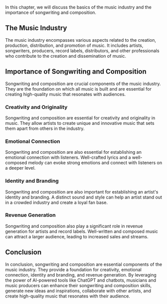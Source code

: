 
In this chapter, we will discuss the basics of the music industry and the importance of songwriting and composition.

The Music Industry
------------------

The music industry encompasses various aspects related to the creation, production, distribution, and promotion of music. It includes artists, songwriters, producers, record labels, distributors, and other professionals who contribute to the creation and dissemination of music.

Importance of Songwriting and Composition
-----------------------------------------

Songwriting and composition are crucial components of the music industry. They are the foundation on which all music is built and are essential for creating high-quality music that resonates with audiences.

### Creativity and Originality

Songwriting and composition are essential for creativity and originality in music. They allow artists to create unique and innovative music that sets them apart from others in the industry.

### Emotional Connection

Songwriting and composition are also essential for establishing an emotional connection with listeners. Well-crafted lyrics and a well-composed melody can evoke strong emotions and connect with listeners on a deeper level.

### Identity and Branding

Songwriting and composition are also important for establishing an artist's identity and branding. A distinct sound and style can help an artist stand out in a crowded industry and create a loyal fan base.

### Revenue Generation

Songwriting and composition also play a significant role in revenue generation for artists and record labels. Well-written and composed music can attract a larger audience, leading to increased sales and streams.

Conclusion
----------

In conclusion, songwriting and composition are essential components of the music industry. They provide a foundation for creativity, emotional connection, identity and branding, and revenue generation. By leveraging the power of AI-powered tools like ChatGPT and chatbots, musicians and music producers can enhance their songwriting and composition skills, generate new ideas and inspirations, collaborate with other artists, and create high-quality music that resonates with their audience.
